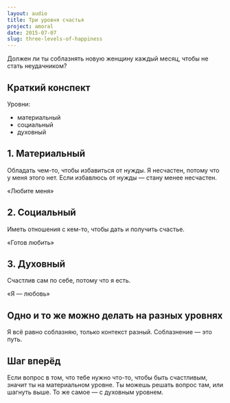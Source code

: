 ```yaml
---
layout: audio
title: Три уровня счастья
project: amoral
date: 2015-07-07
slug: three-levels-of-happiness
---
```


Должен ли ты соблазнять новую женщину каждый месяц, чтобы не стать неудачником?


## Краткий конспект

Уровни:

- материальный
- социальный
- духовный

## 1. Материальный

Обладать чем-то, чтобы избавиться от нужды. Я несчастен, потому что у меня этого нет. Если избавлюсь от нужды — стану менее несчастен.

«Любите меня»

## 2. Социальный

Иметь отношения с кем-то, чтобы дать и получить счастье.

«Готов любить»

## 3. Духовный

Счастлив сам по себе, потому что я есть.

«Я — любовь»

## Одно и то же можно делать на разных уровнях

Я всё равно соблазняю, только контекст разный. Соблазнение — это путь.

## Шаг вперёд

Если вопрос в том, что тебе нужно что-то, чтобы быть счастливым, значит ты на материальном уровне. Ты можешь решать вопрос там, или шагнуть выше. То же самое — с духовным уровнем.
